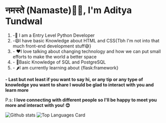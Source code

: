 <h1>नमस्ते (Namaste)🙏🏻, I'm Aditya Tundwal </h1>

<!--
**Adi7290/Adi7290** is a ✨ _special_ ✨ repository because its `README.md` (this file) appears on your GitHub profile.
-->

<ol>
  <li>-🐍 I am a Entry Level Python Developer</li>
  <li>-😄I have basic Knowledge about HTML and CSS{Tbh I'm not into that much front-end development stuff😅}</li>
  <li>- ❤I love talking about changing technology and how we can put small efforts to make the world a better space</li>
  <li>- 🐬Basic Knowledge of SQL and PostgreSQL</li>
  <li>- 🌶I am currently learning about {flask:framework}</li>
</ol>
<p><b>- Last but not least if you want to say hi, or any tip or any type of knowledge you want to share I would be glad to interact with you and learn more</b></p>





P.s: **I love connecting with different people so  I'll be happy to meet you more and interact with you! 😊**


![Github stats](https://github-readme-stats.vercel.app/api?username=adi7290&theme=light&show_icons=true&count_private=true&title_color=#3341FF)
![Top Languages Card](https://github-readme-stats.vercel.app/api/top-langs/?username=adi7290&layout=compact)
